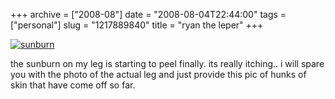 +++
archive = ["2008-08"]
date = "2008-08-04T22:44:00"
tags = ["personal"]
slug = "1217889840"
title = "ryan the leper"
+++

[![sunburn][1]][2]

the sunburn on my leg is starting to peel finally. its really itching..
i will spare you with the photo of the actual leg and just provide this
pic of hunks of skin that have come off so far.

[1]: http://farm4.static.flickr.com/3108/3129009437_4b84b8544d.jpg
[2]: http://www.flickr.com/photos/28471535@N02/3129009437/ (sunburn by rjbismark90, on Flickr)

